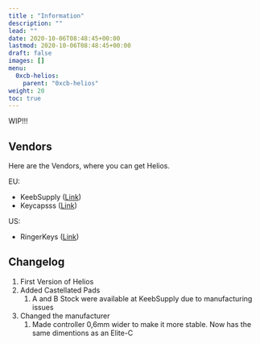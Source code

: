 ```yaml
---
title : "Information"
description: ""
lead: ""
date: 2020-10-06T08:48:45+00:00
lastmod: 2020-10-06T08:48:45+00:00
draft: false
images: []
menu:
  0xcb-helios:
    parent: "0xcb-helios"
weight: 20
toc: true
---
```


WIP!!!

## Vendors

Here are the Vendors, where you can get Helios.

EU:

- KeebSupply ([Link](https://keeb.supply/products/0xcb-helios))
- Keycapsss ([Link](https://keycapsss.com/keyboard-parts/mcu-controller/257/0xcb-helios-pro-micro/elite-c-compatible-microcontroller-with-rp2040))

US:
- RingerKeys ([Link](https://ringerkeys.com/products/0xcb-helios))

## Changelog

1. First Version of Helios
2. Added Castellated Pads
   1. A and B Stock were available at KeebSupply due to manufacturing issues
3. Changed the manufacturer
   1. Made controller 0,6mm wider to make it more stable. Now has the same dimentions as an Elite-C